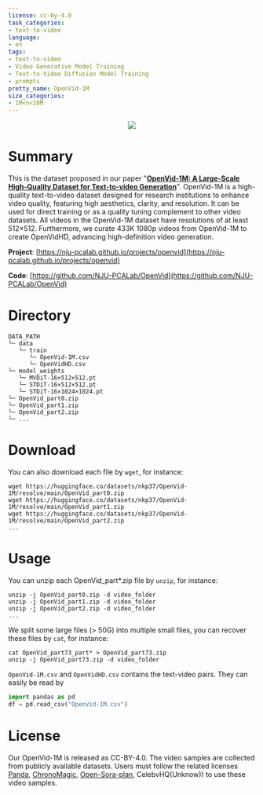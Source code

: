 ```yaml
---
license: cc-by-4.0
task_categories:
- text-to-video
language:
- en
tags:
- text-to-video
- Video Generative Model Training
- Text-to-Video Diffusion Model Training
- prompts
pretty_name: OpenVid-1M
size_categories:
- 1M<n<10M
---
```


<p align="center">
  <img src="https://huggingface.co/datasets/nkp37/OpenVid-1M/resolve/main/OpenVid-1M.png">
</p>

# Summary
This is the dataset proposed in our paper "[**OpenVid-1M: A Large-Scale High-Quality Dataset for Text-to-video Generation**](https://nju-pcalab.github.io/projects/openvid)".
OpenVid-1M is a high-quality text-to-video dataset designed for research institutions to enhance video quality, featuring high aesthetics, clarity, and resolution. It can be used for direct training or as a quality tuning complement to other video datasets.
All videos in the OpenVid-1M dataset have resolutions of at least 512×512. Furthermore, we curate 433K 1080p videos from OpenVid-1M to create OpenVidHD, advancing high-definition video generation.

**Project**: [https://nju-pcalab.github.io/projects/openvid](https://nju-pcalab.github.io/projects/openvid)

**Code**: [https://github.com/NJU-PCALab/OpenVid](https://github.com/NJU-PCALab/OpenVid)


<!-- <p align="center">
  <video controls>
    <source src="https://huggingface.co/datasets/nkp37/OpenVid-1M/resolve/main/compare_videos/IIvwqskxtdE_0.mp4" type="video/mp4">
    Your browser does not support the video tag.
  </video>
  <figcaption>This is a video description. It provides context and additional information about the video content.</figcaption>
</p> -->



<!-- <!DOCTYPE html>
<html lang="en">
<head>
    <meta charset="UTF-8">
    <meta name="viewport" content="width=device-width, initial-scale=1.0">
    <title>Centered Video with Description</title>
    <style>
        body, html {
            height: 100%;
            margin: 0;
            display: flex;
            justify-content: center;
            align-items: center;
        }
        .video-container {
            display: flex;
            flex-direction: column;
            align-items: center;
            text-align: center;
        }
        video {
            max-width: 100%;
            height: auto;
        }
        .description {
            margin-top: 10px;
            font-size: 14px;
            color: #555;
        }
    </style>
</head>
<body>
    <div class="video-container">
        <video width="600" controls>
            <source src="https://huggingface.co/datasets/nkp37/OpenVid-1M/resolve/main/compare_videos/IIvwqskxtdE_0.mp4" type="video/mp4">
            Your browser does not support the video tag.
        </video>
        <p class="description">This is a video description. It provides context and additional information about the video content.</p>
    </div>
</body>
</html> -->



# Directory
```
DATA_PATH
└─ data
   └─ train
      └─ OpenVid-1M.csv
      └─ OpenVidHD.csv
└─ model_weights
   └─ MVDiT-16×512×512.pt
   └─ STDiT-16×512×512.pt
   └─ STDiT-16×1024×1024.pt
└─ OpenVid_part0.zip
└─ OpenVid_part1.zip
└─ OpenVid_part2.zip
└─ ...
```

# Download
You can also download each file by ```wget```, for instance:
```
wget https://huggingface.co/datasets/nkp37/OpenVid-1M/resolve/main/OpenVid_part0.zip
wget https://huggingface.co/datasets/nkp37/OpenVid-1M/resolve/main/OpenVid_part1.zip
wget https://huggingface.co/datasets/nkp37/OpenVid-1M/resolve/main/OpenVid_part2.zip
...
```

# Usage
You can unzip each OpenVid_part*.zip file by ```unzip```, for instance:
```
unzip -j OpenVid_part0.zip -d video_folder
unzip -j OpenVid_part1.zip -d video_folder
unzip -j OpenVid_part2.zip -d video_folder
...
```
We split some large files (> 50G) into multiple small files, you can recover these files by ```cat```, for instance:
```
cat OpenVid_part73_part* > OpenVid_part73.zip
unzip -j OpenVid_part73.zip -d video_folder
```
``OpenVid-1M.csv`` and ``OpenVidHD.csv`` contains the text-video pairs.
They can easily be read by
```python
import pandas as pd
df = pd.read_csv("OpenVid-1M.csv")
```

# License
Our OpenVid-1M is released as CC-BY-4.0. The video samples are collected from publicly available datasets. Users must follow the related licenses [Panda](https://github.com/snap-research/Panda-70M/tree/main?tab=readme-ov-file#license-of-panda-70m), [ChronoMagic](https://github.com/PKU-YuanGroup/MagicTime?tab=readme-ov-file#-license), [Open-Sora-plan](https://github.com/PKU-YuanGroup/Open-Sora-Plan?tab=readme-ov-file#-license), CelebvHQ(Unknow)) to use these video samples.


<!-- If you have any questions, feel free to contact Kepan Nan (nankpan@163.com). -->